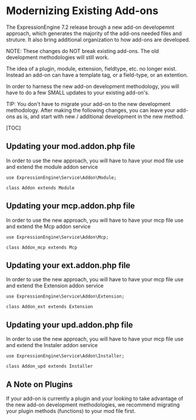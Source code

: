 <!--
    This source file is part of the open source project
    ExpressionEngine User Guide (https://github.com/ExpressionEngine/ExpressionEngine-User-Guide)

    @link      https://expressionengine.com/
    @copyright Copyright (c) 2003-2022, Packet Tide, LLC (https://packettide.com)
    @license   https://expressionengine.com/license Licensed under Apache License, Version 2.0
-->

# Modernizing Existing Add-ons



The ExpressionEngine 7.2 release brough a new add-on developemnt approach, which generates the majority of the add-ons needed files and struture.  It also bring additional organization to how add-ons are developed.

NOTE: These changes do NOT break existing add-ons.  The old development methodologies will still work.

The idea of a plugin, module, extension, fieldtype, etc. no longer exist.  Instead an add-on can have a template tag, or a field-type, or an extention.

In order to harness the new add-on development methodology, you will have to do a few SMALL updates to your existing add-on's.

TIP: You don't have to migrate your add-on to the new development methodology.  After making the following changes, you can leave your add-ons as is, and start with new / additional development in the new method.


[TOC]

## Updating your mod.addon.php file
In order to use the new approach, you will have to have your mod file use and extend the module addon service


```
use ExpressionEngine\Service\Addon\Module;

class Addon extends Module

```

## Updating your mcp.addon.php file

In order to use the new approach, you will have to have your mcp file use and extend the Mcp addon service

```
use ExpressionEngine\Service\Addon\Mcp;

class Addon_mcp extends Mcp
```

## Updating your ext.addon.php file

In order to use the new approach, you will have to have your mcp file use and extend the Extension addon service

```
use ExpressionEngine\Service\Addon\Extension;

class Addon_ext extends Extension
```

## Updating your upd.addon.php file

In order to use the new approach, you will have to have your mcp file use and extend the Instaler addon service

```
use ExpressionEngine\Service\Addon\Installer;

class Addon_upd extends Installer
```
## A Note on Plugins
If your add-on is currently a plugin and your looking to take advantage of the new add-on development methodologies, we recommend migrating your plugin methods (functions) to your mod file first.